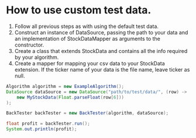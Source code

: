 # How to use custom test data.

1. Follow all previous steps as with using the 
   default test data.
2. Construct an instance of DataSource, passing
   the path to your data and an implementation
   of StockDataMapper as arguments to the 
   constructor.
3. Create a class that extends StockData and
   contains all the info required by your 
   algorithm.
4. Create a mapper for mapping your csv data to
   your StockData extension. If the ticker name
   of your data is the file name, leave ticker 
   as null.

```java
Algorithm algorithm = new ExampleAlgorithm();
DataSource dataSource = new DataSource("path/to/test/data/", (row) ->
    new MyStockData(Float.parseFloat(row[6]))
);

BackTester backTester = new BackTester(algorithm, dataSource);

float profit = backTester.run();
System.out.println(profit);
```